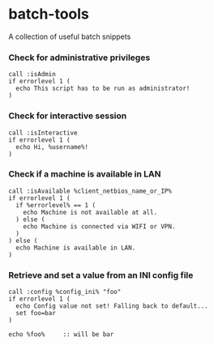 # batch-tools
A collection of useful batch snippets

### Check for administrative privileges
```batchfile
call :isAdmin
if errorlevel 1 (
  echo This script has to be run as administrator!
)
```


### Check for interactive session
```batchfile
call :isInteractive
if errorlevel 1 (
  echo Hi, %username%!
)
```


### Check if a machine is available in LAN
```batchfile
call :isAvailable %client_netbios_name_or_IP%
if errorlevel 1 (
  if %errorlevel% == 1 (
    echo Machine is not available at all.
  ) else (
    echo Machine is connected via WIFI or VPN.
  )
) else (
  echo Machine is available in LAN.
)
```


### Retrieve and set a value from an INI config file
```batchfile
call :config %config_ini% "foo"
if errorlevel 1 (
  echo Config value not set! Falling back to default...
  set foo=bar
)

echo %foo%     :: will be bar
```
